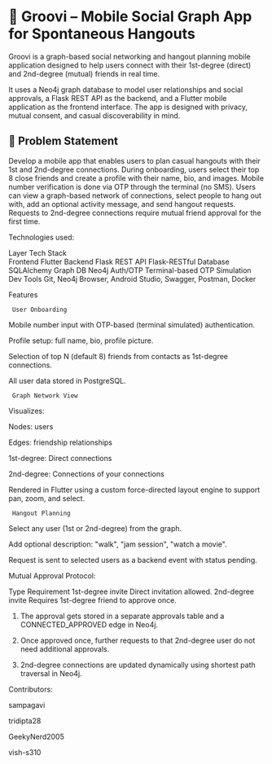 # 📱 Groovi – Mobile Social Graph App for Spontaneous Hangouts

Groovi is a graph-based social networking and hangout planning mobile application designed to help users connect with their 1st-degree (direct) and 2nd-degree (mutual) friends in real time.

It uses a Neo4j graph database to model user relationships and social approvals, a Flask REST API as the backend, and a Flutter mobile application as the frontend interface. The app is designed with privacy, mutual consent, and casual discoverability in mind.

## 🧩 Problem Statement

Develop a mobile app that enables users to plan casual hangouts with their 1st and 2nd-degree connections. During onboarding, users select their top 8 close friends and create a profile with their name, bio, and images. Mobile number verification is done via OTP through the terminal (no SMS). Users can view a graph-based network of connections, select people to hang out with, add an optional activity message, and send hangout requests. Requests to 2nd-degree connections require mutual friend approval for the first time.

Technologies used:

Layer                    Tech Stack             
Frontend                 Flutter
Backend                  Flask
REST API                 Flask-RESTful
Database                 SQLAlchemy
Graph DB                 Neo4j
Auth/OTP                 Terminal-based OTP Simulation
Dev Tools                Git, Neo4j Browser, Android Studio, Swagger, Postman, Docker

    
 Features
     
     User Onboarding
     
Mobile number input with OTP-based (terminal simulated) authentication.


Profile setup: full name, bio, profile picture.


Selection of top N (default 8) friends from contacts as 1st-degree connections.


All user data stored in PostgreSQL.


     Graph Network View
     
Visualizes:


Nodes: users


Edges: friendship relationships


1st-degree: Direct connections


2nd-degree: Connections of your connections


Rendered in Flutter using a custom force-directed layout engine to support pan, zoom, and select.


     Hangout Planning
     
Select any user (1st or 2nd-degree) from the graph.


Add optional description: "walk", "jam session", "watch a movie".


Request is sent to selected users as a backend event with status pending.


 Mutual Approval Protocol:
 
Type                                 Requirement
1st-degree invite                    Direct invitation allowed.
2nd-degree invite                    Requires 1st-degree friend to approve once.


1. The approval gets stored in a separate approvals table and a CONNECTED_APPROVED edge in Neo4j.


2. Once approved once, further requests to that 2nd-degree user do not need additional approvals.


3. 2nd-degree connections are updated dynamically using shortest path traversal in Neo4j.


Contributors:

sampagavi

tridipta28

GeekyNerd2005

vish-s310
